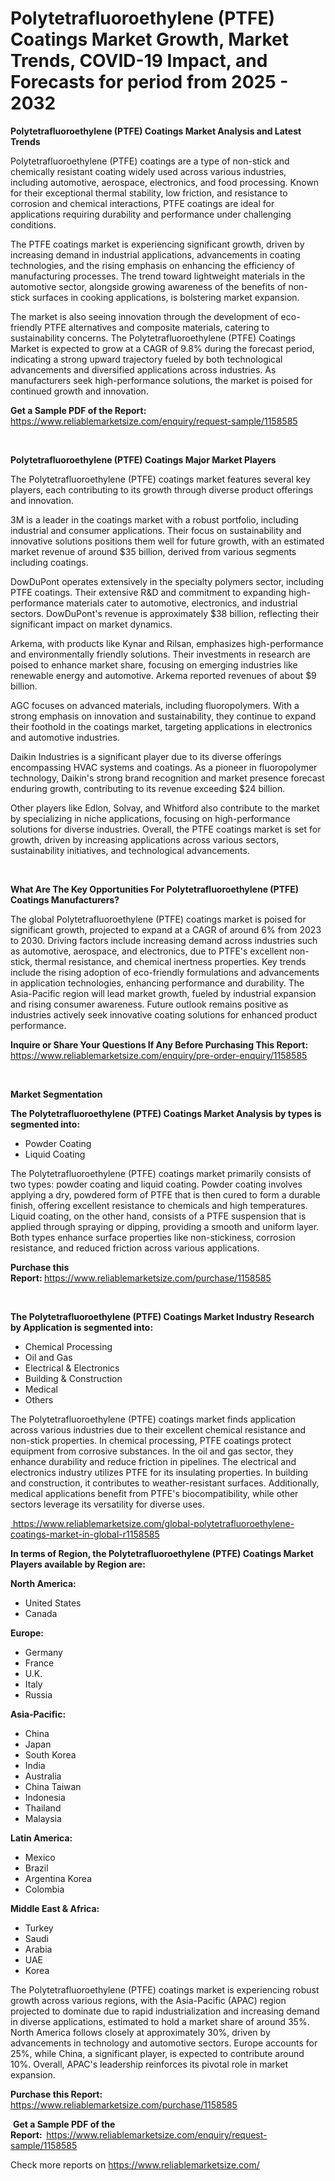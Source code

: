 <p><h1>Polytetrafluoroethylene (PTFE) Coatings Market Growth, Market Trends, COVID-19 Impact, and Forecasts for period from 2025 - 2032</h1></p><p><strong>Polytetrafluoroethylene (PTFE) Coatings Market Analysis and Latest Trends</strong></p>
<p><p>Polytetrafluoroethylene (PTFE) coatings are a type of non-stick and chemically resistant coating widely used across various industries, including automotive, aerospace, electronics, and food processing. Known for their exceptional thermal stability, low friction, and resistance to corrosion and chemical interactions, PTFE coatings are ideal for applications requiring durability and performance under challenging conditions.</p><p>The PTFE coatings market is experiencing significant growth, driven by increasing demand in industrial applications, advancements in coating technologies, and the rising emphasis on enhancing the efficiency of manufacturing processes. The trend toward lightweight materials in the automotive sector, alongside growing awareness of the benefits of non-stick surfaces in cooking applications, is bolstering market expansion. </p><p>The market is also seeing innovation through the development of eco-friendly PTFE alternatives and composite materials, catering to sustainability concerns. The Polytetrafluoroethylene (PTFE) Coatings Market is expected to grow at a CAGR of 9.8% during the forecast period, indicating a strong upward trajectory fueled by both technological advancements and diversified applications across industries. As manufacturers seek high-performance solutions, the market is poised for continued growth and innovation.</p></p>
<p><strong>Get a Sample PDF of the Report:&nbsp;</strong> <a href="https://www.reliablemarketsize.com/enquiry/request-sample/1158585?utm_campaign=1845&utm_medium=2&utm_source=Github&utm_content=ia&utm_term=01022025&utm_id=polytetrafluoroethylene-ptfe-coatings">https://www.reliablemarketsize.com/enquiry/request-sample/1158585</a></p>
<p>&nbsp;</p>
<p><strong>Polytetrafluoroethylene (PTFE) Coatings Major Market Players</strong></p>
<p><p>The Polytetrafluoroethylene (PTFE) coatings market features several key players, each contributing to its growth through diverse product offerings and innovation. </p><p>3M is a leader in the coatings market with a robust portfolio, including industrial and consumer applications. Their focus on sustainability and innovative solutions positions them well for future growth, with an estimated market revenue of around $35 billion, derived from various segments including coatings.</p><p>DowDuPont operates extensively in the specialty polymers sector, including PTFE coatings. Their extensive R&D and commitment to expanding high-performance materials cater to automotive, electronics, and industrial sectors. DowDuPont's revenue is approximately $38 billion, reflecting their significant impact on market dynamics.</p><p>Arkema, with products like Kynar and Rilsan, emphasizes high-performance and environmentally friendly solutions. Their investments in research are poised to enhance market share, focusing on emerging industries like renewable energy and automotive. Arkema reported revenues of about $9 billion.</p><p>AGC focuses on advanced materials, including fluoropolymers. With a strong emphasis on innovation and sustainability, they continue to expand their foothold in the coatings market, targeting applications in electronics and automotive industries.</p><p>Daikin Industries is a significant player due to its diverse offerings encompassing HVAC systems and coatings. As a pioneer in fluoropolymer technology, Daikin's strong brand recognition and market presence forecast enduring growth, contributing to its revenue exceeding $24 billion.</p><p>Other players like Edlon, Solvay, and Whitford also contribute to the market by specializing in niche applications, focusing on high-performance solutions for diverse industries. Overall, the PTFE coatings market is set for growth, driven by increasing applications across various sectors, sustainability initiatives, and technological advancements.</p></p>
<p>&nbsp;</p>
<p><strong>What Are The Key Opportunities For Polytetrafluoroethylene (PTFE) Coatings Manufacturers?</strong></p>
<p><p>The global Polytetrafluoroethylene (PTFE) coatings market is poised for significant growth, projected to expand at a CAGR of around 6% from 2023 to 2030. Driving factors include increasing demand across industries such as automotive, aerospace, and electronics, due to PTFE's excellent non-stick, thermal resistance, and chemical inertness properties. Key trends include the rising adoption of eco-friendly formulations and advancements in application technologies, enhancing performance and durability. The Asia-Pacific region will lead market growth, fueled by industrial expansion and rising consumer awareness. Future outlook remains positive as industries actively seek innovative coating solutions for enhanced product performance.</p></p>
<p><strong>Inquire or Share Your Questions If Any Before Purchasing This Report:</strong> <a href="https://www.reliablemarketsize.com/enquiry/pre-order-enquiry/1158585?utm_campaign=1845&utm_medium=2&utm_source=Github&utm_content=ia&utm_term=01022025&utm_id=polytetrafluoroethylene-ptfe-coatings">https://www.reliablemarketsize.com/enquiry/pre-order-enquiry/1158585</a></p>
<p>&nbsp;</p>
<p><strong>Market Segmentation</strong></p>
<p><strong>The Polytetrafluoroethylene (PTFE) Coatings Market Analysis by types is segmented into:</strong></p>
<p><ul><li>Powder Coating</li><li>Liquid Coating</li></ul></p>
<p><p>The Polytetrafluoroethylene (PTFE) coatings market primarily consists of two types: powder coating and liquid coating. Powder coating involves applying a dry, powdered form of PTFE that is then cured to form a durable finish, offering excellent resistance to chemicals and high temperatures. Liquid coating, on the other hand, consists of a PTFE suspension that is applied through spraying or dipping, providing a smooth and uniform layer. Both types enhance surface properties like non-stickiness, corrosion resistance, and reduced friction across various applications.</p></p>
<p><strong>Purchase this Report:&nbsp;</strong><a href="https://www.reliablemarketsize.com/purchase/1158585?utm_campaign=1845&utm_medium=2&utm_source=Github&utm_content=ia&utm_term=01022025&utm_id=polytetrafluoroethylene-ptfe-coatings">https://www.reliablemarketsize.com/purchase/1158585</a></p>
<p>&nbsp;</p>
<p><strong>The Polytetrafluoroethylene (PTFE) Coatings Market Industry Research by Application is segmented into:</strong></p>
<p><ul><li>Chemical Processing</li><li>Oil and Gas</li><li>Electrical & Electronics</li><li>Building & Construction</li><li>Medical</li><li>Others</li></ul></p>
<p><p>The Polytetrafluoroethylene (PTFE) coatings market finds application across various industries due to their excellent chemical resistance and non-stick properties. In chemical processing, PTFE coatings protect equipment from corrosive substances. In the oil and gas sector, they enhance durability and reduce friction in pipelines. The electrical and electronics industry utilizes PTFE for its insulating properties. In building and construction, it contributes to weather-resistant surfaces. Additionally, medical applications benefit from PTFE's biocompatibility, while other sectors leverage its versatility for diverse uses.</p></p>
<p><a href="https://www.reliablemarketsize.com/global-polytetrafluoroethylene-coatings-market-in-global-r1158585?utm_campaign=1845&utm_medium=2&utm_source=Github&utm_content=ia&utm_term=01022025&utm_id=polytetrafluoroethylene-ptfe-coatings">&nbsp;https://www.reliablemarketsize.com/global-polytetrafluoroethylene-coatings-market-in-global-r1158585</a></p>
<p><strong>In terms of Region, the Polytetrafluoroethylene (PTFE) Coatings Market Players available by Region are:</strong></p>
<p>
    <p> <strong> North America: </strong>
        <ul>
            <li>United States</li>
            <li>Canada</li>
        </ul>
        </p> 
    <p> <strong> Europe: </strong>
        <ul>
            <li>Germany</li>
            <li>France</li>
            <li>U.K.</li>
            <li>Italy</li>
            <li>Russia</li>
        </ul>
        </p> 
    <p> <strong> Asia-Pacific: </strong>
        <ul>
            <li>China</li>
            <li>Japan</li>
            <li>South Korea</li>
            <li>India</li>
            <li>Australia</li>
            <li>China Taiwan</li>
            <li>Indonesia</li>
            <li>Thailand</li>
            <li>Malaysia</li>
        </ul>
        </p> 
    <p> <strong> Latin America: </strong>
        <ul>
            <li>Mexico</li>
            <li>Brazil</li>
            <li>Argentina Korea</li>
            <li>Colombia</li>
        </ul>
        </p> 
    <p> <strong> Middle East & Africa: </strong>
        <ul>
            <li>Turkey</li>
            <li>Saudi</li>
            <li>Arabia</li>
            <li>UAE</li>
            <li>Korea</li>
        </ul>
    </p>
    </p>
<p><p>The Polytetrafluoroethylene (PTFE) coatings market is experiencing robust growth across various regions, with the Asia-Pacific (APAC) region projected to dominate due to rapid industrialization and increasing demand in diverse applications, estimated to hold a market share of around 35%. North America follows closely at approximately 30%, driven by advancements in technology and automotive sectors. Europe accounts for 25%, while China, a significant player, is expected to contribute around 10%. Overall, APAC's leadership reinforces its pivotal role in market expansion.</p></p>
<p><strong>Purchase this Report: </strong><a href="https://www.reliablemarketsize.com/purchase/1158585?utm_campaign=1845&utm_medium=2&utm_source=Github&utm_content=ia&utm_term=01022025&utm_id=polytetrafluoroethylene-ptfe-coatings">https://www.reliablemarketsize.com/purchase/1158585</a></p>
<p>&nbsp;<strong>Get a Sample PDF of the Report:&nbsp;&nbsp;</strong><a href="https://www.reliablemarketsize.com/enquiry/request-sample/1158585?utm_campaign=1845&utm_medium=2&utm_source=Github&utm_content=ia&utm_term=01022025&utm_id=polytetrafluoroethylene-ptfe-coatings">https://www.reliablemarketsize.com/enquiry/request-sample/1158585</a></p>
<p><strong></strong></p>
<p>Check more reports on <a href="https://www.reliablemarketsize.com/?utm_campaign=1845&utm_medium=2&utm_source=Github&utm_content=ia&utm_term=01022025&utm_id=polytetrafluoroethylene-ptfe-coatings">https://www.reliablemarketsize.com/</a></p>